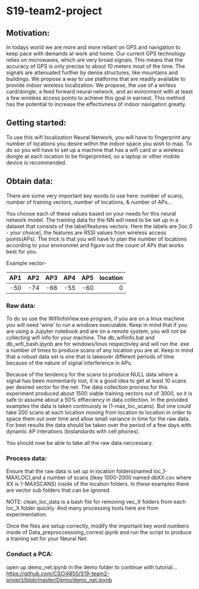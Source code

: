 # S19-team2-project

## Motivation:

In todays world we are more and more reliant on GPS and navigation to keep pace with demands at work and home.  Our current GPS technology relies on microwaves, which are very broad signals.  This means that the accuracy of GPS is only precise to about 10 meters most of the time.  The signals are attenuated further by dense structures, like mountains and buildings.  We propose a way to use platforms that are readily available to provide indoor wireless localization.  We propose, the use of a wirless card/dongle, a feed forward neural network, and an evironment with at least a few wireless access points to achieve this goal in earnest.  This method has the potential to increase the effectivness of indoor navigation greatly.

## Getting started:

To use this wifi localization Neural Network, you will have to fingerprint any number of locations you desire within the indoor space you wish to map.  To do so you will have to set up a machine that has a wifi card or a wireless dongle at each location to be fingerprinted, so a laptop or other mobile device is recommended.

## Obtain data:

There are some very important key words to use here: number of scans, number of training vectors, number of locations, & number of APs...

You choose each of these values based on your needs for this neural network model.  The training data for the NN will need to be set up in a dataset that consists of the label/features vectors.  Here the labels are [loc 0 - your choice], the features are RSSI values from wireless access points(APs).  The trick is that you will have to plan the number of locations according to your environmet and figure out the count of APs that works best for you.

Example vector-

AP1  | AP2 | AP3  | AP4 | AP5 |  location  
----:|----:| ----:|----:|----:|----------:
-50  | -74 | -66  | -55 | -60 |0          |

### Raw data:

To do so use the WifiInfoView.exe program, if you are on a linux machine you will need 'wine' to run a windows executable.  Keep in mind that if you are using a Jupyter notebook and are on a remote system, you will not be collecting wifi info for your machine.  The db_wifiinfo.bat and db_wifi_bash.ipynb are for windows/linus respectivley and will run the .exe a number of times to produce scans of any location you are at.  Keep in mind that a robust data set is one that is takeover different periods of time because of the nature of signal interference in APs.

Because of the tendency for the scans to produce NULL data where a signal has been momentarily lost, it is a good idea to get at least 10 scans per desired vector for the net.  The data collection process for this experiment produced about 1500 viable training vectors out of 3000, so it is safe to assume about a 50% effieciency in data collection.  In the provided examples the data is taken continuosly ie (1-max_loc_scans). But one could take 200 scans at each location moving from location to location in order to space them out over time and allow small variance in time for the raw data.  For best results the data should be taken over the period of a few days with dynamic AP interations (bistandards with cell phones).

You should now be able to take all the raw data neccessary.

### Process data:

Ensure that the raw data is set up in location folders(named loc_1-MAXLOC),and a number of scans (likey 1000-2000 named dbXX.csv where XX is 1-MAXSCANS) inside of the location folders.  In these examples there are vector sub folders that can be ignored.

NOTE: clean_loc_data is a bash file for removing vec_X folders from each loc_X folder quickly.  And many processing tools here are from experimentation.

Once the files are setup correctly, modify the important key word numbers inside of Data_preproccesssing_correst.ipynb and run the script to produce a training set for your Neural Net.

### Conduct a PCA:

open up demo_net.ipynb in the demo folder to continue with tutorial...
https://github.com/CSCI4850/S19-team2-project/blob/master/Demo/demo_net.ipynb